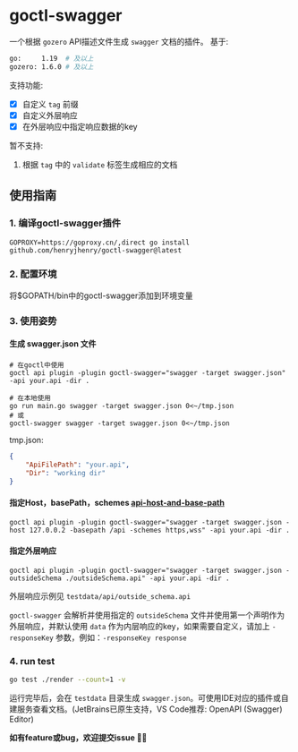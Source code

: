 # goctl-swagger
一个根据 `gozero` API描述文件生成 `swagger` 文档的插件。
基于:
```bash
go:     1.19  # 及以上
gozero: 1.6.0 # 及以上
```

支持功能:
- [x] 自定义 `tag` 前缀 
- [x] 自定义外层响应
- [x] 在外层响应中指定响应数据的key

暂不支持:
1. 根据 `tag` 中的 `validate` 标签生成相应的文档 

## 使用指南

### 1. 编译goctl-swagger插件

```
GOPROXY=https://goproxy.cn/,direct go install github.com/henryjhenry/goctl-swagger@latest
```

### 2. 配置环境

将$GOPATH/bin中的goctl-swagger添加到环境变量

### 3. 使用姿势

#### 生成 swagger.json 文件
```shell script
# 在goctl中使用
goctl api plugin -plugin goctl-swagger="swagger -target swagger.json" -api your.api -dir .

# 在本地使用
go run main.go swagger -target swagger.json 0<~/tmp.json
# 或
goctl-swagger swagger -target swagger.json 0<~/tmp.json
```
tmp.json:
```json
{
    "ApiFilePath": "your.api",
    "Dir": "working dir"
}
```

#### 指定Host，basePath，schemes [api-host-and-base-path](https://swagger.io/docs/specification/2-0/api-host-and-base-path/)
```shell script
goctl api plugin -plugin goctl-swagger="swagger -target swagger.json -host 127.0.0.2 -basepath /api -schemes https,wss" -api your.api -dir .
```

#### 指定外层响应
```shell script
goctl api plugin -plugin goctl-swagger="swagger -target swagger.json -outsideSchema ./outsideSchema.api" -api your.api -dir .
```
外层响应示例见 `testdata/api/outside_schema.api`

`goctl-swagger` 会解析并使用指定的 `outsideSchema` 文件并使用第一个声明作为外层响应，并默认使用 `data` 作为内层响应的key，如果需要自定义，请加上 `-responseKey` 参数，例如：`-responseKey response`


### 4. run test
```bash
go test ./render --count=1 -v
``` 
运行完毕后，会在 `testdata` 目录生成 `swagger.json`。可使用IDE对应的插件或自建服务查看文档。(JetBrains已原生支持，VS Code推荐: OpenAPI (Swagger) Editor)

**如有feature或bug，欢迎提交issue 👏🏻**